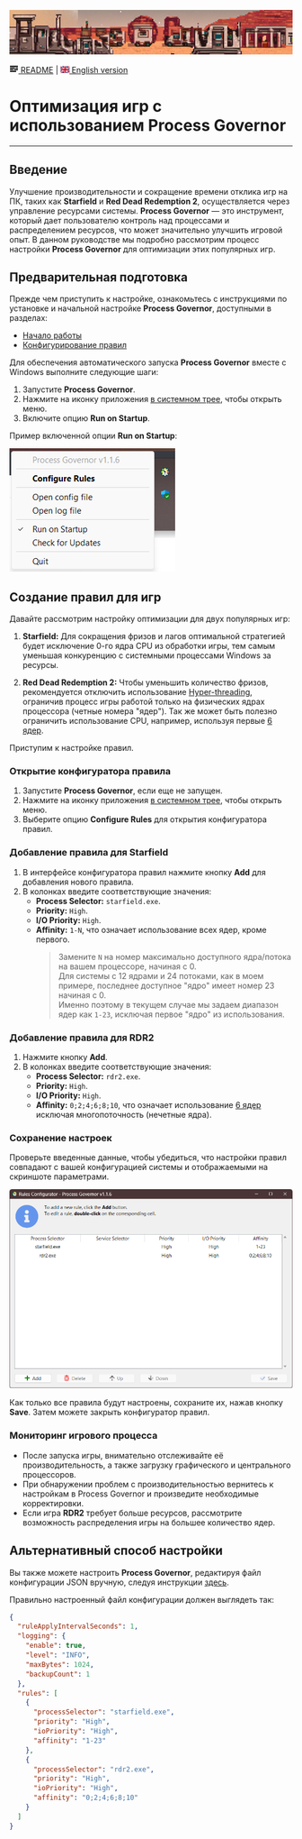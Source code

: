 ![game-theme-header.png](../images/game-theme-header.png)

[![README](../icons/readme.png) README](../README.ru.md) | [![EN](../icons/gb.png) English version](game_optimization.md)

# Оптимизация игр с использованием Process Governor

---

## Введение

Улучшение производительности и сокращение времени отклика игр на ПК, таких как **Starfield** и **Red Dead Redemption
2**, осуществляется через управление ресурсами системы. **Process Governor** — это инструмент, который дает пользователю
контроль над процессами и распределением ресурсов, что может значительно улучшить игровой опыт. В данном руководстве мы
подробно рассмотрим процесс настройки **Process Governor** для оптимизации этих популярных игр.

## Предварительная подготовка

Прежде чем приступить к настройке, ознакомьтесь с инструкциями по установке и начальной настройке **Process Governor**,
доступными в разделах:

- [Начало работы](../README.ru.md#начало-работы)
- [Конфигурирование правил](../ui_rule_configurator.ru.md)

Для обеспечения автоматического запуска **Process Governor** вместе с Windows выполните следующие шаги:

1. Запустите **Process Governor**.
2. Нажмите на иконку приложения <u>в системном трее</u>, чтобы открыть меню.
3. Включите опцию **Run on Startup**.

Пример включенной опции **Run on Startup**:

![tray_menu_screenshot.png](../images/tray_menu_screenshot.png)

## Создание правил для игр

Давайте рассмотрим настройку оптимизации для двух популярных игр:

1. **Starfield:** Для сокращения фризов и лагов оптимальной стратегией будет исключение 0-го ядра CPU из обработки
   игры, тем самым уменьшая конкуренцию с системными процессами Windows за ресурсы.

2. **Red Dead Redemption 2:** Чтобы уменьшить количество фризов, рекомендуется отключить использование
   <u>Hyper-threading</u>, ограничив процесс игры работой только на физических ядрах процессора (четные номера "ядер").
   Так же может быть полезно ограничить использование CPU, например, используя первые <u>6 ядер</u>.

Приступим к настройке правил.

### Открытие конфигуратора правила

1. Запустите **Process Governor**, если еще не запущен.
2. Нажмите на иконку приложения <u>в системном трее</u>, чтобы открыть меню.
3. Выберите опцию **Configure Rules** для открытия конфигуратора правил.

### Добавление правила для Starfield

1. В интерфейсе конфигуратора правил нажмите кнопку **Add** для добавления нового правила.
2. В колонках введите соответствующие значения:
    - **Process Selector:** `starfield.exe`.
    - **Priority:** `High`.
    - **I/O Priority:** `High`.
    - **Affinity:** `1-N`, что означает использование всех ядер, кроме первого.
      > Замените `N` на номер максимально доступного ядра/потока на вашем процессоре, начиная с 0.  
      Для системы с 12 ядрами и 24 потоками, как в моем примере, последнее доступное "ядро" имеет номер 23 начиная с 0.  
      Именно поэтому в текущем случае мы задаем диапазон ядер как `1-23`, исключая первое "ядро" из использования.

### Добавление правила для RDR2

1. Нажмите кнопку **Add**.
2. В колонках введите соответствующие значения:
    - **Process Selector:** `rdr2.exe`.
    - **Priority:** `High`.
    - **I/O Priority:** `High`.
    - **Affinity:** `0;2;4;6;8;10`, что означает использование <u>6 ядер</u> исключая многопоточность (нечетные ядра).

### Сохранение настроек

Проверьте введенные данные, чтобы убедиться, что настройки правил совпадают с вашей конфигурацией системы и
отображаемыми на скриншоте параметрами. 

![game_optimization_rule_configurator_screenshot.png](../images/game_optimization_rule_configurator_screenshot.png)

Как только все правила будут настроены, сохраните их, нажав кнопку **Save**. Затем можете закрыть конфигуратор правил.

### Мониторинг игрового процесса

- После запуска игры, внимательно отслеживайте её производительность, а также загрузку графического и центрального
  процессоров.
- При обнаружении проблем с производительностью вернитесь к настройкам в Process Governor и произведите необходимые
  корректировки.
- Если игра **RDR2** требует больше ресурсов, рассмотрите возможность распределения игры на большее
  количество ядер.

## Альтернативный способ настройки

Вы также можете настроить **Process Governor**, редактируя файл конфигурации JSON вручную, следуя
инструкции [здесь](../configuration_file.ru.md).

Правильно настроенный файл конфигурации должен выглядеть так:

```json
{
  "ruleApplyIntervalSeconds": 1,
  "logging": {
    "enable": true,
    "level": "INFO",
    "maxBytes": 1024,
    "backupCount": 1
  },
  "rules": [
    {
      "processSelector": "starfield.exe",
      "priority": "High",
      "ioPriority": "High",
      "affinity": "1-23"
    },
    {
      "processSelector": "rdr2.exe",
      "priority": "High",
      "ioPriority": "High",
      "affinity": "0;2;4;6;8;10"
    }
  ]
}
```